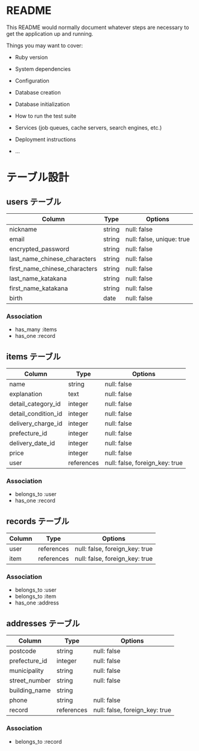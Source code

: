# README

This README would normally document whatever steps are necessary to get the
application up and running.

Things you may want to cover:

* Ruby version

* System dependencies

* Configuration

* Database creation

* Database initialization

* How to run the test suite

* Services (job queues, cache servers, search engines, etc.)

* Deployment instructions

* ...

# テーブル設計

## users テーブル

| Column                        | Type    | Options     |
| ------------------            | ------- | ----------- |
| nickname                      | string  | null: false |
| email                         | string  | null: false, unique: true |
| encrypted_password            | string  | null: false |
| last_name_chinese_characters  | string  | null: false |
| first_name_chinese_characters | string  | null: false |
| last_name_katakana            | string  | null: false |
| first_name_katakana           | string  | null: false |
| birth                         | date    | null: false |


### Association

- has_many :items
- has_one :record


## items テーブル

| Column                | Type        | Options                        |
| --------------------- | ----------- | ------------------------------ |
| name                  | string      | null: false                    |
| explanation           | text        | null: false                    |
| detail_category_id    | integer     | null: false                    |
| detail_condition_id   | integer     | null: false                    |
| delivery_charge_id    | integer     | null: false                    |
| prefecture_id         | integer     | null: false                    |
| delivery_date_id      | integer     | null: false                    |
| price                 | integer     | null: false                    |
| user                  | references  | null: false, foreign_key: true |

### Association

- belongs_to :user
- has_one :record



## records テーブル

| Column             | Type       | Options                        |
| ------------------ | ---------- | ------------------------------ |
| user               | references | null: false, foreign_key: true |
| item               | references | null: false, foreign_key: true |

### Association

- belongs_to :user
- belongs_to :item
- has_one :address


## addresses テーブル

| Column                        | Type       | Options                        |
| ----------------------------- | ---------- | ------------------------------ |
| postcode                      | string     | null: false                    |
| prefecture_id                 | integer    | null: false                    |
| municipality                  | string     | null: false                    |
| street_number                 | string     | null: false                    |
| building_name                 | string     |                                |
| phone                         | string     | null: false                    |
| record                        | references | null: false, foreign_key: true |

### Association

- belongs_to :record